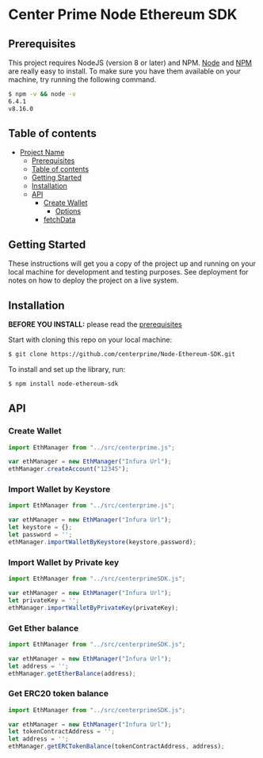 # Center Prime Node Ethereum SDK

## Prerequisites

This project requires NodeJS (version 8 or later) and NPM.
[Node](http://nodejs.org/) and [NPM](https://npmjs.org/) are really easy to install.
To make sure you have them available on your machine,
try running the following command.

```sh
$ npm -v && node -v
6.4.1
v8.16.0
```

## Table of contents

- [Project Name](#project-name)
  - [Prerequisites](#prerequisites)
  - [Table of contents](#table-of-contents)
  - [Getting Started](#getting-started)
  - [Installation](#installation)
  - [API](#api)
    - [Create Wallet](#createwallet)
      - [Options](#options)
    - [fetchData](#fetchdata)

## Getting Started

These instructions will get you a copy of the project up and running on your local machine for development and testing purposes. See deployment for notes on how to deploy the project on a live system.

## Installation

**BEFORE YOU INSTALL:** please read the [prerequisites](#prerequisites)

Start with cloning this repo on your local machine:

```sh
$ git clone https://github.com/centerprime/Node-Ethereum-SDK.git
```

To install and set up the library, run:

```sh
$ npm install node-ethereum-sdk
```

## API

### Create Wallet

```js
import EthManager from "../src/centerprime.js";

var ethManager = new EthManager("Infura Url");
ethManager.createAccount("12345");
```


### Import Wallet by Keystore

```js
import EthManager from "../src/centerprime.js";

var ethManager = new EthManager("Infura Url");
let keystore = {};
let password = '';
ethManager.importWalletByKeystore(keystore,password);
```

### Import Wallet by Private key

```js
import EthManager from "../src/centerprimeSDK.js";

var ethManager = new EthManager("Infura Url");
let privateKey = '';
ethManager.importWalletByPrivateKey(privateKey);
```

### Get Ether balance

```js
import EthManager from "../src/centerprimeSDK.js";

var ethManager = new EthManager("Infura Url");
let address = '';
ethManager.getEtherBalance(address);
```


### Get ERC20 token balance

```js
import EthManager from "../src/centerprimeSDK.js";

var ethManager = new EthManager("Infura Url");
let tokenContractAddress = '';
let address = '';
ethManager.getERCTokenBalance(tokenContractAddress, address);
```
